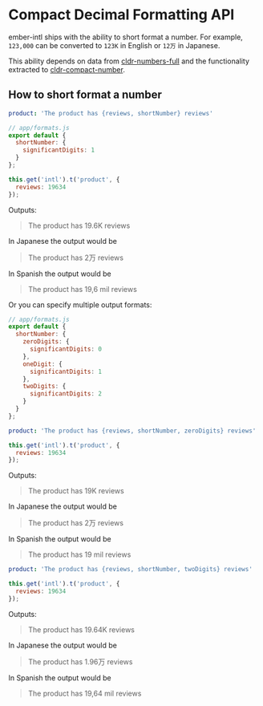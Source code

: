 
Compact Decimal Formatting API
==============================================================================

ember-intl ships with the ability to short format a number.  For example, `123,000` can be
converted to `123K` in English or `12万` in Japanese.

This ability depends on data from [cldr-numbers-full](https://github.com/unicode-cldr/cldr-numbers-full) and the functionality
extracted to [cldr-compact-number](https://github.com/snewcomer/cldr-compact-number).

## How to short format a number

```yaml
product: 'The product has {reviews, shortNumber} reviews'
```

```js
// app/formats.js
export default {
  shortNumber: {
    significantDigits: 1
  }
};
```

```js
this.get('intl').t('product', {
  reviews: 19634
});
```

Outputs:

> The product has 19.6K reviews

In Japanese the output would be

> The product has 2万 reviews

In Spanish the output would be

> The product has 19,6 mil reviews


Or you can specify multiple output formats:

```js
// app/formats.js
export default {
  shortNumber: {
    zeroDigits: {
      significantDigits: 0
    },
    oneDigit: {
      significantDigits: 1
    },
    twoDigits: {
      significantDigits: 2
    }
  }
};
```

```yaml
product: 'The product has {reviews, shortNumber, zeroDigits} reviews'
```

```js
this.get('intl').t('product', {
  reviews: 19634
});
```

Outputs:

> The product has 19K reviews

In Japanese the output would be

> The product has 2万 reviews

In Spanish the output would be

> The product has 19 mil reviews


```yaml
product: 'The product has {reviews, shortNumber, twoDigits} reviews'
```
```js
this.get('intl').t('product', {
  reviews: 19634
});
```

Outputs:

> The product has 19.64K reviews

In Japanese the output would be

> The product has 1.96万 reviews

In Spanish the output would be

> The product has 19,64 mil reviews
